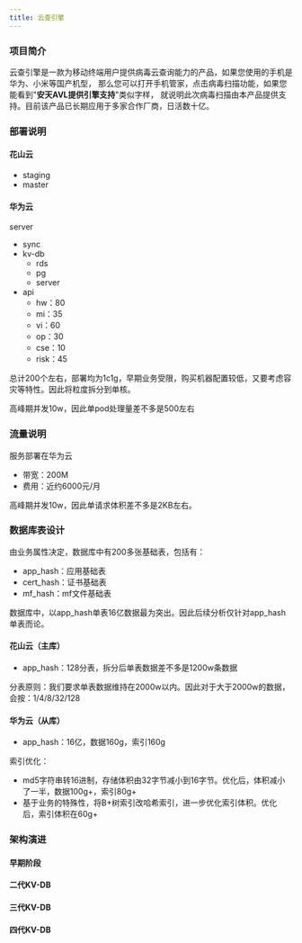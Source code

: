 ```yaml
---
title: 云查引擎
---
```


### 项目简介

云查引擎是一款为移动终端用户提供病毒云查询能力的产品，如果您使用的手机是华为、小米等国产机型，
那么您可以打开手机管家，点击病毒扫描功能，如果您能看到"**安天AVL提供引擎支持**"类似字样，
就说明此次病毒扫描由本产品提供支持。目前该产品已长期应用于多家合作厂商，日活数十亿。

### 部署说明

#### 花山云

- staging
- master

#### 华为云

server
- sync
- kv-db
  - rds
  - pg
  - server
- api
  - hw：80
  - mi：35
  - vi：60
  - op：30
  - cse：10
  - risk：45

总计200个左右，部署均为1c1g，早期业务受限，购买机器配置较低，又要考虑容灾等特性。因此将粒度拆分到单核。

高峰期并发10w，因此单pod处理量差不多是500左右

### 流量说明

服务部署在华为云

- 带宽：200M
- 费用：近约6000元/月

高峰期并发10w，因此单请求体积差不多是2KB左右。

<!--
- 1 字节（Byte）= 8 位（Bit）
- 1 千字节（KB）= 1024 字节
- 1 兆字节（MB）= 1024 KB
- 1 吉字节（GB）= 1024 MB
- 1 太字节（TB）= 1024 GB
-->

### 数据库表设计

由业务属性决定，数据库中有200多张基础表，包括有：
- app_hash：应用基础表
- cert_hash：证书基础表
- mf_hash：mf文件基础表

数据库中，以app_hash单表16亿数据最为突出。因此后续分析仅针对app_hash单表而论。

#### 花山云（主库）

- app_hash：128分表，拆分后单表数据差不多是1200w条数据

分表原则：我们要求单表数据维持在2000w以内。因此对于大于2000w的数据，会按：1/4/8/32/128

#### 华为云（从库）

- app_hash：16亿，数据160g，索引160g

索引优化：
- md5字符串转16进制，存储体积由32字节减小到16字节。优化后，体积减小了一半，数据100g+，索引80g+
- 基于业务的特殊性，将B+树索引改哈希索引，进一步优化索引体积。优化后，索引体积在60g+

### 架构演进

#### 早期阶段

#### 二代KV-DB

#### 三代KV-DB

#### 四代KV-DB
